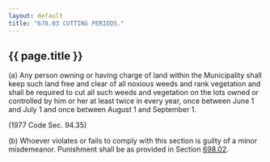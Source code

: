 ```yaml
---
layout: default 
title: "678.03 CUTTING PERIODS."
---
```


{{ page.title }}
----------------

​(a) Any person owning or having charge of land within the Municipality
shall keep such land free and clear of all noxious weeds and rank
vegetation and shall be required to cut all such weeds and vegetation on
the lots owned or controlled by him or her at least twice in every year,
once between June 1 and July 1 and once between August 1 and September
1.

(1977 Code Sec. 94.35)

​(b) Whoever violates or fails to comply with this section is guilty of
a minor misdemeanor. Punishment shall be as provided in Section
[698.02](38e2f631.html).
